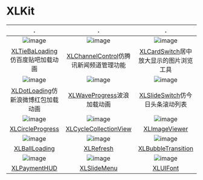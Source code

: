 # XLKit

|.|.|.|
|:---:|:---:|:---:|
|![image](https://github.com/mengxianliang/XLTieBaLoading/raw/master/Image/1.gif)|![image](https://github.com/mengxianliang/XLChannelControl/raw/master/GIF/3.gif)|![image](https://github.com/mengxianliang/XLCardSwitch/raw/master/1.gif)|
|[XLTieBaLoading](https://github.com/mengxianliang/XLTieBaLoading)<br>仿百度贴吧加载动画|[XLChannelControl](https://github.com/mengxianliang/XLChannelControl)仿腾讯新闻频道管理功能|[XLCardSwitch](https://github.com/mengxianliang/XLCardSwitch)居中放大显示的图片浏览工具|
|![image](https://github.com/mengxianliang/XLDotLoading/raw/master/1.gif)|![image](https://github.com/mengxianliang/XLWaveProgress/raw/master/GIF/1.gif)|![image](https://github.com/mengxianliang/XLSlideSwitch/raw/master/GIF/1-1.gif)|
|[XLDotLoading](https://github.com/mengxianliang/XLDotLoading)仿新浪微博红包加载动画|[XLWaveProgress](https://github.com/mengxianliang/XLWaveProgress)波浪加载动画|[XLSlideSwitch](https://github.com/mengxianliang/XLSlideSwitch)仿今日头条滚动列表|
|![image](https://github.com/mengxianliang/XLCircleProgress/raw/master/1.gif)|![image](https://github.com/mengxianliang/XLCycleCollectionView/raw/master/Gif/1.gif)|![image](https://github.com/mengxianliang/XLImageViewer/raw/master/GIF/2-1.gif)|
|[XLCircleProgress](https://github.com/mengxianliang/XLCircleProgress)|[XLCycleCollectionView](https://github.com/mengxianliang/XLCycleCollectionView)|[XLImageViewer](https://github.com/mengxianliang/XLImageViewer)|
|![image](https://github.com/mengxianliang/XLBallLoading/raw/master/GIF/1.gif)|![image](https://github.com/mengxianliang/XLRefresh/raw/master/GIF/2.gif)|![image](https://github.com/mengxianliang/XLBubbleTransition/raw/master/GIF/1.gif)|
|[XLBallLoading](https://github.com/mengxianliang/XLBallLoading)|[XLRefresh](https://github.com/mengxianliang/XLRefresh)|[XLBubbleTransition](https://github.com/mengxianliang/XLBubbleTransition)|
|![image](https://github.com/mengxianliang/XLPaymentHUD/raw/master/GIF/1.gif)|![image](https://github.com/mengxianliang/XLSlideMenu/raw/master/GIF/1.gif)|![image](https://github.com/mengxianliang/XLUIFont/raw/master/GIF/1.gif)|
|[XLPaymentHUD](https://github.com/mengxianliang/XLPaymentHUD)|[XLSlideMenu](https://github.com/mengxianliang/XLSlideMenu)|[XLUIFont](https://github.com/mengxianliang/XLUIFont)|




